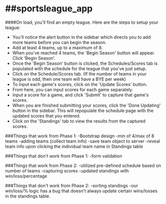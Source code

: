 ##sportsleague_app
================

####On load, you'll find an empty league.  Here are the steps to setup your league:

 - You'll notice the alert button in the sidebar which directs you to add more teams before you can begin the season.
 - Add at least 4 teams, up to a maximum of 8.
 - When you've reached 4 teams, the 'Begin Season' button will appear.  Click 'Begin Season'.
 - Once the 'Begin Season' button is clicked, the Schedules/Scores tab is populated with the schedule for the league that you've just setup.
 - Click on the Schedule/Scores tab. (If the number of teams in your league is odd, then one team will have a BYE per week)
 - To input each game's scores, click on the 'Update Scores' button.
 - From here, you can input scores for each game separately.  
 - Input a score for a game, and click 'Submit' to capture that game's scores.
 - When you are finished submitting your scores, click the 'Done Updating' button in the sidebar.  This will repopulate the schedule page with the updated scores that you entered.
 - Click on the 'Standings' tab to view the results from the captured scores.

###Things that work from Phase 1:
-Bootstrap design
-min of 4/max of 8 teams
-adding teams (collect team info)
-save team object to server
-reveal team info upon clicking the individual team name in Standings table

###Things that don't work from Phase 1:
-form validation

###Things that work from Phase 2:
-utilized pre-defined schedule based on number of teams
-capturing scores
-updated standings with win/loss/percentage

###Things that don't work from Phase 2:
-sorting standings
-our win/loss/% logic has a bug that doesn't always update certain wins/losses in the standings table.
